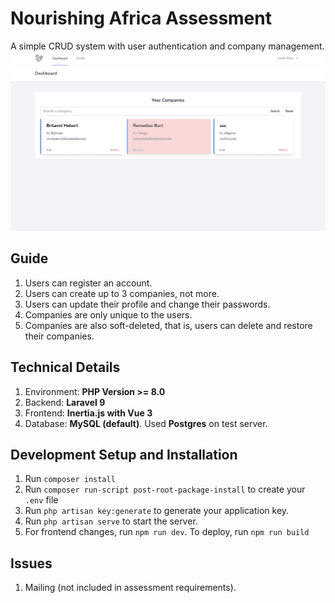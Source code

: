 # Nourishing Africa Assessment
A simple CRUD system with user authentication and company management.
![homepage](public/home.png)

## Guide
1. Users can register an account.
2. Users can create up to 3 companies, not more.
3. Users can update their profile and change their passwords.
4. Companies are only unique to the users.
5. Companies are also soft-deleted, that is, users can delete and restore their companies.

## Technical Details
1. Environment: **PHP Version >= 8.0**
2. Backend: **Laravel 9**
3. Frontend: **Inertia.js with Vue 3**
4. Database: **MySQL (default)**. Used **Postgres** on test server.

## Development Setup and Installation
1. Run `composer install`
2. Run `composer run-script post-root-package-install` to create your `.env` file
3. Run `php artisan key:generate` to generate your application key.
4. Run `php artisan serve` to start the server.
5. For frontend changes, run `npm run dev`. To deploy, run `npm run build`

## Issues
1. Mailing (not included in assessment requirements).
